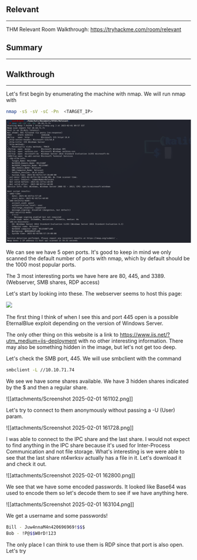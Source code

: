 ## Relevant
---
THM Relevant Room Walkthrough: https://tryhackme.com/room/relevant

## Summary
---

## Walkthrough
---
Let's first begin by enumerating the machine with nmap. We will run nmap with

```bash
nmap -sS -sV -sC -Pn  <TARGET_IP>
```

![](attachments/Screenshot%202025-02-01%20160003.png)

We can see we have 5 open ports. It's good to keep in mind we only scanned the default number of ports with nmap, which by default should be the 1000 most popular ports.

The 3 most interesting ports we have here are 80, 445, and 3389. (Webserver, SMB shares, RDP access)

Let's start by looking into these. The webserver seems to host this page: 

![](THM_Writeups/attachments/Screenshot%202025-02-01%20160429.png)

The first thing I think of when I see this and port 445 open is a possible EternalBlue exploit depending on the version of Windows Server.

The only other thing on this website is a link to https://www.iis.net/?utm_medium=iis-deployment with no other interesting information. There may also be something hidden in the image, but let's not get too deep.

Let's check the SMB port, 445. We will use smbclient with the command

```bash
smbclient -L //10.10.71.74
```

We see we have some shares available. We have 3 hidden shares indicated by the $ and then a regular share. 

![[attachments/Screenshot 2025-02-01 161102.png]]

Let's try to connect to them anonymously without passing a -U (User) param.

![[attachments/Screenshot 2025-02-01 161728.png]]

I was able to connect to the IPC share and the last share. I would not expect to find anything in the IPC share because it's used for Inter-Process Communication and not file storage. What's interesting is we were able to see that the last share nt4wrksv actually has a file in it. Let's download it and check it out.

![[attachments/Screenshot 2025-02-01 162800.png]]

We see that we have some encoded passwords. It looked like Base64 was used to encode them so let's decode them to see if we have anything here.

![[attachments/Screenshot 2025-02-01 163104.png]]

We get a username and some passwords! 

```bash
Bill - Juw4nnaM4n420696969!$$$
Bob - !P@$$W0rD!123 
```

The only place I can think to use them is RDP since that port is also open. Let's try 

